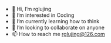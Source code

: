 - 👋 Hi, I’m rglujing
- 👀 I’m interested in Coding
- 🌱 I’m currently learning how to think
- 💞️ I’m looking to collaborate on anyone
- 📫 How to reach me rglujing@126.com

<!---
rglujing/rglujing is a ✨ special ✨ repository because its `README.md` (this file) appears on your GitHub profile.
You can click the Preview link to take a look at your changes.
--->
